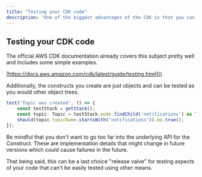 ```yaml
---
title: "Testing your CDK code"
description: "One of the biggest advantages of the CDK is that you can unit test your IaC. Learn details on how to here."
---
```



## Testing your CDK code

The official AWS CDK documentation already covers this subject pretty well and includes some simple examples.

[https://docs.aws.amazon.com/cdk/latest/guide/testing.html]()

Additionally, the constructs you create are just objects and can be tested as you would other object trees.

```typescript
test('Topic was created', () => {
    const testStack = getStack();
    const topic: Topic = testStack.node.findChild('notifications') as Topic;
    should(topic.topicName.startsWith("notifications")).be.true();
});
```

Be mindful that you don't want to go too far into the underlying API for the Construct. These are implementation details that might change in future versions which could cause failures in the future.

That being said, this can be a last choice "release valve" for testing aspects of your code that can't be easily tested using other means.
